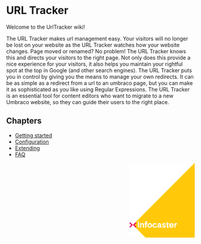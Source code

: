 # URL Tracker
Welcome to the UrlTracker wiki!

The URL Tracker makes url management easy. Your visitors will no longer be lost on your website as the URL Tracker watches how your website changes. Page moved or renamed? No problem! The URL Tracker knows this and directs your visitors to the right page. Not only does this provide a nice experience for your visitors, it also helps you maintain your rightful spot at the top in Google (and other search engines). The URL Tracker puts you in control by giving you the means to manage your own redirects. It can be as simple as a redirect from a url to an umbraco page, but you can make it as sophisticated as you like using Regular Expressions. The URL Tracker is an essential tool for content editors who want to migrate to a new Umbraco website, so they can guide their users to the right place.

## Chapters
* [Getting started](./Getting-started)
* [Configuration](./Configuration)
* [Extending](./Extending)
* [FAQ](./Frequently-asked-questions)

<a href="https://infocaster.net">
<img align="right" height="200" src="https://github.com/Infocaster/.github/blob/cba580027a6761844ddab7267f85debe31e96f1a/assets/Infocaster_Corner.png?raw=true">
</a>